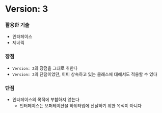 # Version: 3

### 활용한 기술
* 인터페이스
* 제네릭

### 장점
* `Version: 2`의 장점을 그대로 취한다
* `Version: 2`의 단점이었던, 이미 상속하고 있는 클래스에 대해서도 적용할 수 있다

### 단점
* 인터페이스의 목적에 부합하지 않는다
  * 인터페이스는 오퍼레이션을 하위타입에 전달하기 위한 목적이 아니다